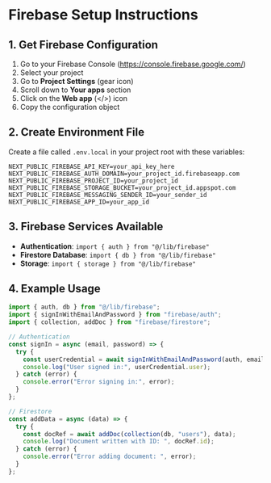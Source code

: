 # Firebase Setup Instructions

## 1. Get Firebase Configuration

1. Go to your Firebase Console (https://console.firebase.google.com/)
2. Select your project
3. Go to **Project Settings** (gear icon)
4. Scroll down to **Your apps** section
5. Click on the **Web app** (</>) icon
6. Copy the configuration object

## 2. Create Environment File

Create a file called `.env.local` in your project root with these variables:

```
NEXT_PUBLIC_FIREBASE_API_KEY=your_api_key_here
NEXT_PUBLIC_FIREBASE_AUTH_DOMAIN=your_project_id.firebaseapp.com
NEXT_PUBLIC_FIREBASE_PROJECT_ID=your_project_id
NEXT_PUBLIC_FIREBASE_STORAGE_BUCKET=your_project_id.appspot.com
NEXT_PUBLIC_FIREBASE_MESSAGING_SENDER_ID=your_sender_id
NEXT_PUBLIC_FIREBASE_APP_ID=your_app_id
```

## 3. Firebase Services Available

- **Authentication**: `import { auth } from "@/lib/firebase"`
- **Firestore Database**: `import { db } from "@/lib/firebase"`
- **Storage**: `import { storage } from "@/lib/firebase"`

## 4. Example Usage

```javascript
import { auth, db } from "@/lib/firebase";
import { signInWithEmailAndPassword } from "firebase/auth";
import { collection, addDoc } from "firebase/firestore";

// Authentication
const signIn = async (email, password) => {
  try {
    const userCredential = await signInWithEmailAndPassword(auth, email, password);
    console.log("User signed in:", userCredential.user);
  } catch (error) {
    console.error("Error signing in:", error);
  }
};

// Firestore
const addData = async (data) => {
  try {
    const docRef = await addDoc(collection(db, "users"), data);
    console.log("Document written with ID: ", docRef.id);
  } catch (error) {
    console.error("Error adding document: ", error);
  }
};
``` 
